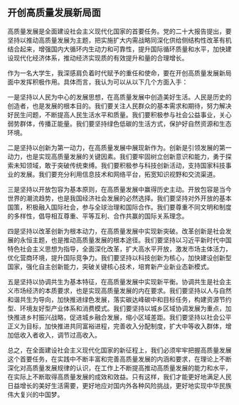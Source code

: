 ## 开创高质量发展新局面

高质量发展是全面建设社会主义现代化国家的首要任务。党的二十大报告提出，要坚持以推动高质量发展为主题，把实施扩大内需战略同深化供给侧结构性改革有机结合起来，增强国内大循环内生动力和可靠性，提升国际循环质量和水平，加快建设现代化经济体系，推动经济实现质的有效提升和量的合理增长。

作为一名大学生，我深感肩负着时代赋予的重任和使命，要在开创高质量发展新局面中发挥积极作用。具体而言，我认为可以从以下几个方面入手：

一是坚持以人民为中心的发展思想，在高质量发展中创造美好生活。人民是历史的创造者，也是发展的根本目的。我们要关注人民群众的基本需求和期待，努力解决好民生问题，不断提高人民生活水平和质量。我们要积极参与社会公益事业，关心弱势群体，传播正能量。我们要坚持绿色低碳的生活方式，保护好自然资源和生态环境。

二是坚持以创新为第一动力，在高质量发展中展现新作为。创新是引领发展的第一动力，也是实现高质量发展的关键因素。我们要牢固树立创新意识和能力，勇于探索未知领域，敢于突破传统束缚。我们要积极参与科技创新活动，支持国家科技事业的发展。我们要充分利用信息技术和网络平台，拓宽知识视野和交流渠道。

三是坚持以开放包容为基本原则，在高质量发展中赢得历史主动。开放包容是当今世界的潮流趋势，也是我国经济社会发展的必然选择。我们要坚持对外开放的基本国策，积极融入国际社会，参与全球治理和国际合作。我们要尊重不同文明和制度的多样性，倡导相互尊重、平等互利、合作共赢的国际关系理念。

四是坚持以改革创新为根本动力，在高质量发展中实现新突破。改革创新是社会发展的永恒主题，也是推动高质量发展的根本途径。我们要坚持以习近平新时代中国特色社会主义思想为指导，全面深化改革，扩大高水平开放，激发市场主体活力，优化营商环境，提升国际竞争力。我们要坚持以科技创新为核心，加快建设创新型国家，强化自主创新能力，突破关键核心技术，培育新产业新业态新模式。

五是坚持以协调共生为基本特征，在高质量发展中实现新平衡。协调共生是社会主义市场经济的本质要求，也是实现高质量发展的内在要求。我们要坚持以人与自然和谐共生为导向，加快推进绿色发展，落实碳达峰碳中和目标任务，构建资源节约型、环境友好型产业体系和消费模式。我们要坚持以城乡区域协调发展为重点，加快推进乡村振兴战略，促进城乡融合发展，缩小区域差距。我们要坚持以社会公平正义为目标，加快推进共同富裕进程，完善收入分配制度，扩大中等收入群体，增加低收入者收入，调节过高收入。

总之，在全面建设社会主义现代化国家的新征程上，我们必须牢牢把握高质量发展这个首要任务，在实践中不断丰富和完善高质量发展的内涵和要求，在理论上不断深化对高质量发展规律的认识，在工作上不断提高推动高质量发展的能力和水平，在实际上不断取得高质量发展的成效和效益。只有这样，我们才能更好地满足人民日益增长的美好生活需要，更好地应对国内外各种风险挑战，更好地实现中华民族伟大复兴的中国梦。